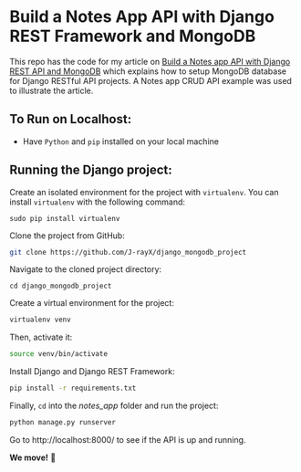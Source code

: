 # Build a Notes App API with Django REST Framework and MongoDB

This repo has the code for my article on [Build a Notes app API with Django REST API and MongoDB](https://www.section.io/engineering-education/django-rest-api-mongodb-notes-app/) which explains how to setup MongoDB database for Django RESTful API projects. A Notes app CRUD API example was used to illustrate the article.

## To Run on Localhost:

- Have `Python` and `pip` installed on your local machine

## Running the Django project:

Create an isolated environment for the project with `virtualenv`. You can install `virtualenv` with the following command:

```
sudo pip install virtualenv
```

Clone the project from GitHub:

```bash
git clone https://github.com/J-rayX/django_mongodb_project
```

Navigate to the cloned project directory:

```
cd django_mongodb_project
```

Create a virtual environment for the project:

```bash
virtualenv venv
```

Then, activate it:

```bash
source venv/bin/activate
```

Install Django and Django REST Framework:

```bash
pip install -r requirements.txt
```

Finally, `cd` into the *notes_app* folder and run the project:

```bash
python manage.py runserver
```

Go to http://localhost:8000/ to see if the API is up and running.

**We move!** 💪
